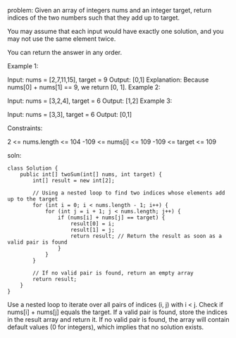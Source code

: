 problem:
Given an array of integers nums and an integer target, return indices of the two numbers such that they add up to target.

You may assume that each input would have exactly one solution, and you may not use the same element twice.

You can return the answer in any order.

 

Example 1:

Input: nums = [2,7,11,15], target = 9
Output: [0,1]
Explanation: Because nums[0] + nums[1] == 9, we return [0, 1].
Example 2:

Input: nums = [3,2,4], target = 6
Output: [1,2]
Example 3:

Input: nums = [3,3], target = 6
Output: [0,1]
 

Constraints:

2 <= nums.length <= 104
-109 <= nums[i] <= 109
-109 <= target <= 109



soln:

```
class Solution {
    public int[] twoSum(int[] nums, int target) {
        int[] result = new int[2];

        // Using a nested loop to find two indices whose elements add up to the target
        for (int i = 0; i < nums.length - 1; i++) {
            for (int j = i + 1; j < nums.length; j++) {
                if (nums[i] + nums[j] == target) {
                    result[0] = i;
                    result[1] = j;
                    return result; // Return the result as soon as a valid pair is found
                }
            }
        }

        // If no valid pair is found, return an empty array
        return result;
    }
}
```

Use a nested loop to iterate over all pairs of indices (i, j) with i < j.
Check if nums[i] + nums[j] equals the target.
If a valid pair is found, store the indices in the result array and return it.
If no valid pair is found, the array will contain default values (0 for integers), which implies that no solution exists.